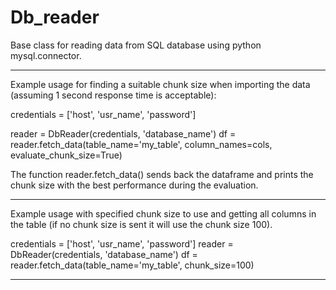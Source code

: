 # Db_reader
Base class for reading data from SQL database using python mysql.connector.

---------------------------------------------------------------------------------------------------------------------------
Example usage for finding a suitable chunk size when importing the data (assuming 1 second response time is acceptable): 

credentials = ['host', 'usr_name', 'password']

reader = DbReader(credentials, 'database_name')
df = reader.fetch_data(table_name='my_table', column_names=cols, evaluate_chunk_size=True)

The function reader.fetch_data() sends back the dataframe and prints the chunk size with the best performance
during the evaluation.

---------------------------------------------------------------------------------------------------------------------------

Example usage with specified chunk size to use and getting all columns in the table 
(if no chunk size is sent it will use the chunk size 100).

credentials = ['host', 'usr_name', 'password']
reader = DbReader(credentials, 'database_name')
df = reader.fetch_data(table_name='my_table', chunk_size=100)

---------------------------------------------------------------------------------------------------------------------------

